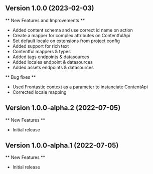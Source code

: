 
## Version 1.0.0 (2023-02-03)

** New Features and Improvements **

- Added content schema and use correct id name on action
- Create a mapper for complex attributes on ContentfulApi
- Set default locale on extensions from project config
- Added support for rich text
- Contentful mappers & types
- Added tags endpoints & datasources
- Added locales endpoint & datasources
- Added assets endpoints & datasources

** Bug fixes **

- Used Frontastic context as a parameter to instanciate ContentApi
- Corrected locale mapping

## Version 1.0.0-alpha.2 (2022-07-05)

** New Features **

- Initial release

## Version 1.0.0-alpha.1 (2022-07-05)

** New Features **

- Initial release
